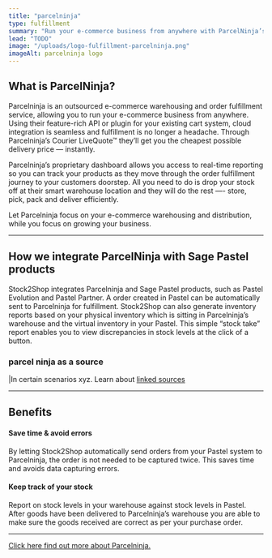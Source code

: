 ```yaml
---
title: "parcelninja"
type: fulfillment
summary: "Run your e-commerce business from anywhere with ParcelNinja’s scalable, outsourced warehousing and fulfillment solution."
lead: "TODO"
image: "/uploads/logo-fulfillment-parcelninja.png"
imageAlt: parcelninja logo
---
```


## What is ParcelNinja?

Parcelninja is an outsourced e-commerce warehousing and order fulfillment service, allowing you to run your e-commerce 
business from anywhere. Using their feature-rich API or plugin for your existing cart system, cloud integration is 
seamless and fulfillment is no longer a headache. Through Parcelninja’s Courier LiveQuote™ they’ll get you the cheapest 
possible delivery price — instantly.

Parcelninja’s proprietary dashboard allows you access to real-time reporting so you can track your products as they move 
through the order fulfillment journey to your customers doorstep. All you need to do is drop your stock off at their 
smart warehouse location and they will do the rest —- store, pick, pack and deliver efficiently.

Let Parcelninja focus on your e-commerce warehousing and distribution, while you focus on growing your business.

---

## How we integrate ParcelNinja with Sage Pastel products

Stock2Shop integrates Parcelninja and Sage Pastel products, such as Pastel Evolution and Pastel Partner. 
A order created in Pastel can be automatically sent to Parcelninja for fulfillment. 
Stock2Shop can also generate inventory reports based on your physical inventory which is sitting in Parcelninja’s 
warehouse and the virtual inventory in your Pastel. This simple “stock take” report enables you to view discrepancies 
in stock levels at the click of a button.

### parcel ninja as a source

|In certain scenarios xyz.
    Learn about [linked sources](/link/to/howto/explanation)

---

## Benefits
#### Save time & avoid errors
By letting Stock2Shop automatically send orders from your Pastel system to Parcelninja, the order is not needed to be captured twice. This saves time and avoids data capturing errors.
#### Keep track of your stock
Report on stock levels in your warehouse against stock levels in Pastel. After goods have been delivered to Parcelninja’s warehouse you are able to make sure the goods received are correct as per your purchase order.

---

[Click here find out more about Parcelninja.](http://parcelninja.co.za/)